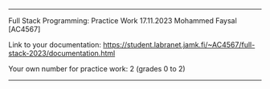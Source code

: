 - - - - - - - - - - - - - - - - - - - - - - - - - - - - - 
Full Stack Programming: Practice Work 
17.11.2023
Mohammed Faysal [AC4567]

Link to your documentation:
https://student.labranet.jamk.fi/~AC4567/full-stack-2023/documentation.html

Your own number for practice work: 2 (grades 0 to 2)
- - - - - - - - - - - - - - - - - - - - - - - - - - - - - 